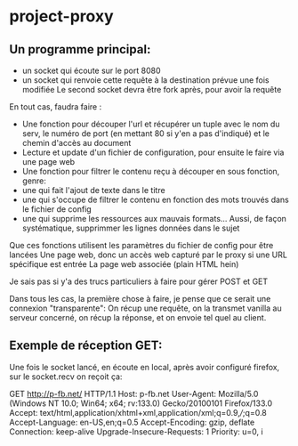 # project-proxy
## Un programme principal:
- un socket qui écoute sur le port 8080
- un socket qui renvoie cette requête à la destination prévue une fois modifiée
Le second socket devra être fork après, pour avoir la requête 

En tout cas, faudra faire :
- Une fonction pour découper l'url et récupérer un tuple avec le nom du serv, le numéro de port (en mettant 80 si y'en a pas d'indiqué) et le chemin d'accès au document
- Lecture et update d'un fichier de configuration, pour ensuite le faire via une page web
- Une fonction pour filtrer le contenu reçu
à découper en sous fonction, genre: 
- une qui fait l'ajout de texte dans le titre
- une qui s'occupe de filtrer le contenu en fonction des mots trouvés dans le fichier de config 
- une qui supprime les ressources aux mauvais formats...
Aussi, de façon systématique, supprimmer les lignes données dans le sujet

Que ces fonctions utilisent les paramètres du fichier de config pour être lancées
Une page web, donc un accès web capturé par le proxy si une URL spécifique est entrée
La page web associée (plain HTML hein)

Je sais pas si y'a des trucs particuliers à faire pour gérer POST et GET

Dans tous les cas, la première chose à faire, je pense que ce serait une connexion "transparente":
On récup une requête, on la transmet vanilla au serveur concerné, on récup la réponse, et on envoie tel quel au client.


## Exemple de réception GET:
Une fois le socket lancé, en écoute en local, après avoir configuré firefox, sur le socket.recv on reçoit ça:

GET http://p-fb.net/ HTTP/1.1
Host: p-fb.net
User-Agent: Mozilla/5.0 (Windows NT 10.0; Win64; x64; rv:133.0) Gecko/20100101 Firefox/133.0
Accept: text/html,application/xhtml+xml,application/xml;q=0.9,*/*;q=0.8
Accept-Language: en-US,en;q=0.5
Accept-Encoding: gzip, deflate
Connection: keep-alive
Upgrade-Insecure-Requests: 1
Priority: u=0, i

